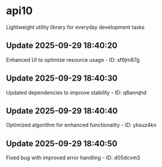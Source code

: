 # api10
Lightweight utility library for everyday development tasks

## Update 2025-09-29 18:40:20
Enhanced UI to optimize resource usage - ID: sf9jm87g


## Update 2025-09-29 18:40:30
Updated dependencies to improve stability - ID: q8anrqhd


## Update 2025-09-29 18:40:40
Optimized algorithm for enhanced functionality - ID: yksuz4kn


## Update 2025-09-29 18:40:50
Fixed bug with improved error handling - ID: d05dcvm3

